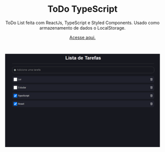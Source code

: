 
 <h1 align="center">ToDo TypeScript</h1>


 <p align="center">ToDo List feita com ReactJs, TypeScript e Styled Components. Usado como armazenamento de dados o LocalStorage.</p>
 
 <p align="center"><a href="https://todo-typescript-three.vercel.app/" target="_blank">Acesse aqui.</a></p>

<br>

<p align="center"><img src="screenshots/screenshot.png" alt="screenshot"/></p>
